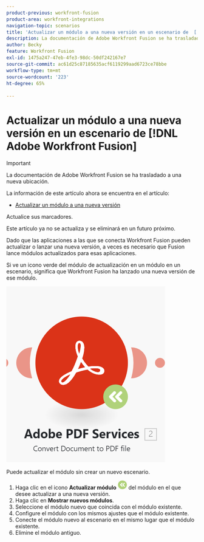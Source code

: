 ```yaml
---
product-previous: workfront-fusion
product-area: workfront-integrations
navigation-topic: scenarios
title: 'Actualizar un módulo a una nueva versión en un escenario de  [!DNL Adobe Workfront Fusion] '
description: La documentación de Adobe Workfront Fusion se ha trasladado a una nueva ubicación. Este artículo ha quedado obsoleto, pero contiene un vínculo al nuevo artículo que cubre esta funcionalidad.
author: Becky
feature: Workfront Fusion
exl-id: 1475a247-47eb-4fe3-98dc-50df242167e7
source-git-commit: ac61d25c87185635acf6119299aad6723ce78bbe
workflow-type: tm+mt
source-wordcount: '223'
ht-degree: 65%

---
```


# Actualizar un módulo a una nueva versión en un escenario de [!DNL Adobe Workfront Fusion]

>[!IMPORTANT]
>
>La documentación de Adobe Workfront Fusion se ha trasladado a una nueva ubicación.
>
>La información de este artículo ahora se encuentra en el artículo:
>
>* [Actualizar un módulo a una nueva versión](https://experienceleague.adobe.com/docs/workfront-fusion/using/manage-scenarios/update-module-to-new-version.html?lang=en)
>
>Actualice sus marcadores.
>
>Este artículo ya no se actualiza y se eliminará en un futuro próximo.

Dado que las aplicaciones a las que se conecta Workfront Fusion pueden actualizar o lanzar una nueva versión, a veces es necesario que Fusion lance módulos actualizados para esas aplicaciones.

Si ve un icono verde del módulo de actualización en un módulo en un escenario, significa que Workfront Fusion ha lanzado una nueva versión de ese módulo.

![Icono de actualización](assets/update-indicator.png)

Puede actualizar el módulo sin crear un nuevo escenario.

1. Haga clic en el icono **Actualizar módulo** ![Actualizar icono](assets/upgrade-icon.png) del módulo en el que desee actualizar a una nueva versión.
1. Haga clic en **Mostrar nuevos módulos**.
1. Seleccione el módulo nuevo que coincida con el módulo existente.
1. Configure el módulo con los mismos ajustes que el módulo existente.
1. Conecte el módulo nuevo al escenario en el mismo lugar que el módulo existente.
1. Elimine el módulo antiguo.
